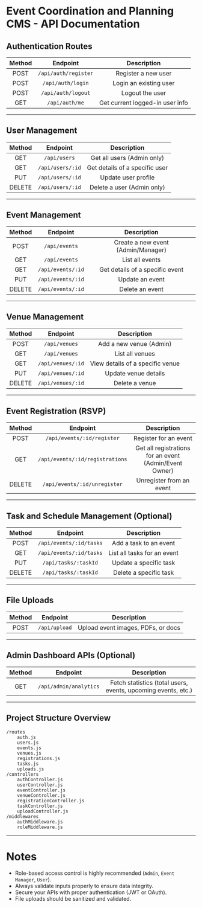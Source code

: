 # Event Coordination and Planning CMS - API Documentation

## Authentication Routes

| Method | Endpoint            | Description                          |
|:------:|:-------------------:|:------------------------------------:|
| POST   | `/api/auth/register` | Register a new user                  |
| POST   | `/api/auth/login`    | Login an existing user               |
| POST   | `/api/auth/logout`   | Logout the user                      |
| GET    | `/api/auth/me`       | Get current logged-in user info      |

---

## User Management

| Method | Endpoint            | Description                         |
|:------:|:-------------------:|:-----------------------------------:|
| GET    | `/api/users`         | Get all users (Admin only)           |
| GET    | `/api/users/:id`     | Get details of a specific user       |
| PUT    | `/api/users/:id`     | Update user profile                 |
| DELETE | `/api/users/:id`     | Delete a user (Admin only)           |

---

## Event Management

| Method | Endpoint              | Description                        |
|:------:|:---------------------:|:----------------------------------:|
| POST   | `/api/events`          | Create a new event (Admin/Manager) |
| GET    | `/api/events`          | List all events                   |
| GET    | `/api/events/:id`      | Get details of a specific event    |
| PUT    | `/api/events/:id`      | Update an event                   |
| DELETE | `/api/events/:id`      | Delete an event                   |

---

## Venue Management

| Method | Endpoint              | Description                        |
|:------:|:---------------------:|:----------------------------------:|
| POST   | `/api/venues`          | Add a new venue (Admin)            |
| GET    | `/api/venues`          | List all venues                   |
| GET    | `/api/venues/:id`      | View details of a specific venue   |
| PUT    | `/api/venues/:id`      | Update venue details              |
| DELETE | `/api/venues/:id`      | Delete a venue                    |

---

## Event Registration (RSVP)

| Method | Endpoint                      | Description                         |
|:------:|:-----------------------------:|:-----------------------------------:|
| POST   | `/api/events/:id/register`     | Register for an event               |
| GET    | `/api/events/:id/registrations`| Get all registrations for an event (Admin/Event Owner) |
| DELETE | `/api/events/:id/unregister`   | Unregister from an event            |

---

## Task and Schedule Management (Optional)

| Method | Endpoint                        | Description                          |
|:------:|:-------------------------------:|:------------------------------------:|
| POST   | `/api/events/:id/tasks`          | Add a task to an event               |
| GET    | `/api/events/:id/tasks`          | List all tasks for an event          |
| PUT    | `/api/tasks/:taskId`             | Update a specific task               |
| DELETE | `/api/tasks/:taskId`             | Delete a specific task               |

---

## File Uploads

| Method | Endpoint             | Description                         |
|:------:|:--------------------:|:-----------------------------------:|
| POST   | `/api/upload`         | Upload event images, PDFs, or docs  |

---

## Admin Dashboard APIs (Optional)

| Method | Endpoint                | Description                          |
|:------:|:-----------------------:|:------------------------------------:|
| GET    | `/api/admin/analytics`   | Fetch statistics (total users, events, upcoming events, etc.) |

---

##  Project Structure Overview
```plaintext
/routes
    auth.js
    users.js
    events.js
    venues.js
    registrations.js
    tasks.js
    uploads.js
/controllers
    authController.js
    userController.js
    eventController.js
    venueController.js
    registrationController.js
    taskController.js
    uploadController.js
/middlewares
    authMiddleware.js
    roleMiddleware.js
```

---

# Notes
- Role-based access control is highly recommended (`Admin`, `Event Manager`, `User`).
- Always validate inputs properly to ensure data integrity.
- Secure your APIs with proper authentication (JWT or OAuth).
- File uploads should be sanitized and validated.
